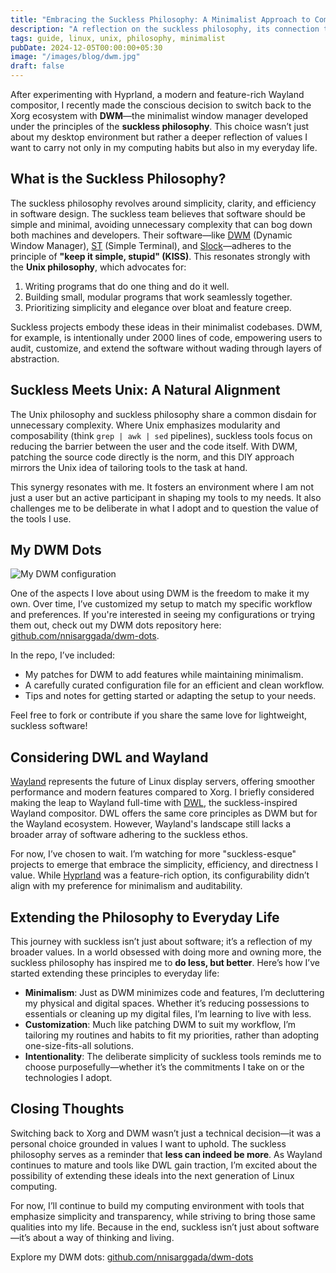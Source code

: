 ```yaml
---
title: "Embracing the Suckless Philosophy: A Minimalist Approach to Computing and Life"
description: "A reflection on the suckless philosophy, its connection to Unix principles, and how it inspires minimalist computing and intentional living."
tags: guide, linux, unix, philosophy, minimalist
pubDate: 2024-12-05T00:00:00+05:30
image: "/images/blog/dwm.jpg"
draft: false
---
```


After experimenting with Hyprland, a modern and feature-rich Wayland compositor, I recently made the conscious decision to switch back to the Xorg ecosystem with **DWM**—the minimalist window manager developed under the principles of the **suckless philosophy**. This choice wasn’t just about my desktop environment but rather a deeper reflection of values I want to carry not only in my computing habits but also in my everyday life.

## What is the Suckless Philosophy?

The suckless philosophy revolves around simplicity, clarity, and efficiency in software design. The suckless team believes that software should be simple and minimal, avoiding unnecessary complexity that can bog down both machines and developers. Their software—like [DWM](https://dwm.suckless.org/) (Dynamic Window Manager), [ST](https://st.suckless.org/) (Simple Terminal), and [Slock](https://tools.suckless.org/slock/)—adheres to the principle of **"keep it simple, stupid" (KISS)**. This resonates strongly with the **Unix philosophy**, which advocates for:

1. Writing programs that do one thing and do it well.
2. Building small, modular programs that work seamlessly together.
3. Prioritizing simplicity and elegance over bloat and feature creep.

Suckless projects embody these ideas in their minimalist codebases. DWM, for example, is intentionally under 2000 lines of code, empowering users to audit, customize, and extend the software without wading through layers of abstraction.

## Suckless Meets Unix: A Natural Alignment

The Unix philosophy and suckless philosophy share a common disdain for unnecessary complexity. Where Unix emphasizes modularity and composability (think `grep | awk | sed` pipelines), suckless tools focus on reducing the barrier between the user and the code itself. With DWM, patching the source code directly is the norm, and this DIY approach mirrors the Unix idea of tailoring tools to the task at hand.

This synergy resonates with me. It fosters an environment where I am not just a user but an active participant in shaping my tools to my needs. It also challenges me to be deliberate in what I adopt and to question the value of the tools I use.

## My DWM Dots

![My DWM configuration](https://nnisarg.in/images/blog/dwm.jpg)

One of the aspects I love about using DWM is the freedom to make it my own. Over time, I’ve customized my setup to match my specific workflow and preferences. If you're interested in seeing my configurations or trying them out, check out my DWM dots repository here: [github.com/nnisarggada/dwm-dots](https://github.com/nnisarggada/dwm-dots).

In the repo, I’ve included:

- My patches for DWM to add features while maintaining minimalism.
- A carefully curated configuration file for an efficient and clean workflow.
- Tips and notes for getting started or adapting the setup to your needs.

Feel free to fork or contribute if you share the same love for lightweight, suckless software!

## Considering DWL and Wayland

[Wayland](https://wayland.freedesktop.org/) represents the future of Linux display servers, offering smoother performance and modern features compared to Xorg. I briefly considered making the leap to Wayland full-time with [DWL](https://github.com/djpohly/dwl), the suckless-inspired Wayland compositor. DWL offers the same core principles as DWM but for the Wayland ecosystem. However, Wayland's landscape still lacks a broader array of software adhering to the suckless ethos.

For now, I’ve chosen to wait. I’m watching for more "suckless-esque" projects to emerge that embrace the simplicity, efficiency, and directness I value. While [Hyprland](https://hyprland.org/) was a feature-rich option, its configurability didn’t align with my preference for minimalism and auditability.

## Extending the Philosophy to Everyday Life

This journey with suckless isn’t just about software; it’s a reflection of my broader values. In a world obsessed with doing more and owning more, the suckless philosophy has inspired me to **do less, but better**. Here’s how I’ve started extending these principles to everyday life:

- **Minimalism**: Just as DWM minimizes code and features, I’m decluttering my physical and digital spaces. Whether it’s reducing possessions to essentials or cleaning up my digital files, I’m learning to live with less.
- **Customization**: Much like patching DWM to suit my workflow, I’m tailoring my routines and habits to fit my priorities, rather than adopting one-size-fits-all solutions.
- **Intentionality**: The deliberate simplicity of suckless tools reminds me to choose purposefully—whether it’s the commitments I take on or the technologies I adopt.

## Closing Thoughts

Switching back to Xorg and DWM wasn’t just a technical decision—it was a personal choice grounded in values I want to uphold. The suckless philosophy serves as a reminder that **less can indeed be more**. As Wayland continues to mature and tools like DWL gain traction, I’m excited about the possibility of extending these ideals into the next generation of Linux computing.

For now, I’ll continue to build my computing environment with tools that emphasize simplicity and transparency, while striving to bring those same qualities into my life. Because in the end, suckless isn’t just about software—it’s about a way of thinking and living.

Explore my DWM dots: [github.com/nnisarggada/dwm-dots](https://github.com/nnisarggada/dwm-dots)

